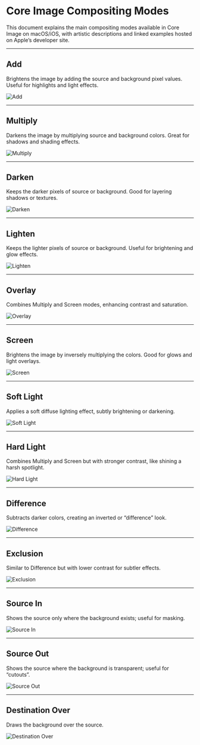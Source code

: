 # Core Image Compositing Modes

This document explains the main compositing modes available in Core Image on macOS/iOS, with artistic descriptions and linked examples hosted on Apple’s developer site.

---

## Add

Brightens the image by adding the source and background pixel values. Useful for highlights and light effects.

![Add](https://developer.apple.com/library/archive/documentation/GraphicsImaging/Reference/CoreImageFilterReference/Art/CIAdditionCompositing.png)

---

## Multiply

Darkens the image by multiplying source and background colors. Great for shadows and shading effects.

![Multiply](https://developer.apple.com/library/archive/documentation/GraphicsImaging/Reference/CoreImageFilterReference/Art/CIMultiplyCompositing.png)

---

## Darken

Keeps the darker pixels of source or background. Good for layering shadows or textures.

![Darken](https://developer.apple.com/library/archive/documentation/GraphicsImaging/Reference/CoreImageFilterReference/Art/CIDarkenBlendMode.png)

---

## Lighten

Keeps the lighter pixels of source or background. Useful for brightening and glow effects.

![Lighten](https://developer.apple.com/library/archive/documentation/GraphicsImaging/Reference/CoreImageFilterReference/Art/CILightenBlendMode.png)

---

## Overlay

Combines Multiply and Screen modes, enhancing contrast and saturation.

![Overlay](https://developer.apple.com/library/archive/documentation/GraphicsImaging/Reference/CoreImageFilterReference/Art/CIOverlayBlendMode.png)

---

## Screen

Brightens the image by inversely multiplying the colors. Good for glows and light overlays.

![Screen](https://developer.apple.com/library/archive/documentation/GraphicsImaging/Reference/CoreImageFilterReference/Art/CIScreenBlendMode.png)

---

## Soft Light

Applies a soft diffuse lighting effect, subtly brightening or darkening.

![Soft Light](https://developer.apple.com/library/archive/documentation/GraphicsImaging/Reference/CoreImageFilterReference/Art/CISoftLightBlendMode.png)

---

## Hard Light

Combines Multiply and Screen but with stronger contrast, like shining a harsh spotlight.

![Hard Light](https://developer.apple.com/library/archive/documentation/GraphicsImaging/Reference/CoreImageFilterReference/Art/CIHardLightBlendMode.png)

---

## Difference

Subtracts darker colors, creating an inverted or “difference” look.

![Difference](https://developer.apple.com/library/archive/documentation/GraphicsImaging/Reference/CoreImageFilterReference/Art/CIDifferenceBlendMode.png)

---

## Exclusion

Similar to Difference but with lower contrast for subtler effects.

![Exclusion](https://developer.apple.com/library/archive/documentation/GraphicsImaging/Reference/CoreImageFilterReference/Art/CIExclusionBlendMode.png)

---

## Source In

Shows the source only where the background exists; useful for masking.

![Source In](https://developer.apple.com/library/archive/documentation/GraphicsImaging/Reference/CoreImageFilterReference/Art/CISourceInCompositing.png)

---

## Source Out

Shows the source where the background is transparent; useful for “cutouts”.

![Source Out](https://developer.apple.com/library/archive/documentation/GraphicsImaging/Reference/CoreImageFilterReference/Art/CISourceOutCompositing.png)

---

## Destination Over

Draws the background over the source.

![Destination Over](https://developer.apple.com/library/archive/documentation/GraphicsImaging/Reference/CoreImageFilterReference/Art/CIDestinationOverCompositing.png)
